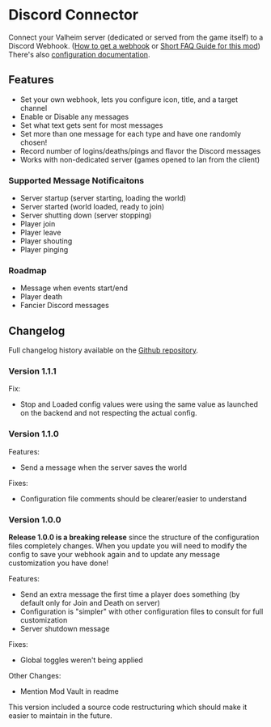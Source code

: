 # Discord Connector

Connect your Valheim server (dedicated or served from the game itself) to a Discord Webhook. 
([How to get a webhook](https://github.com/nwesterhausen/valheim-discordconnector/blob/main/Metadata/HowtoGuide.md#how-to-get-a-discord-webhook) or [Short FAQ Guide for this mod](https://github.com/nwesterhausen/valheim-discordconnector/blob/main/Metadata/HowtoGuide.md)) There's also [configuration documentation](https://github.com/nwesterhausen/valheim-discordconnector/blob/main/Metadata/ConfigurationDetails.md).

## Features

- Set your own webhook, lets you configure icon, title, and a target channel
- Enable or Disable any messages
- Set what text gets sent for most messages
- Set more than one message for each type and have one randomly chosen!
- Record number of logins/deaths/pings and flavor the Discord messages
- Works with non-dedicated server (games opened to lan from the client)

### Supported Message Notificaitons

- Server startup (server starting, loading the world)
- Server started (world loaded, ready to join)
- Server shutting down (server stopping)
- Player join
- Player leave
- Player shouting
- Player pinging

### Roadmap

- Message when events start/end
- Player death
- Fancier Discord messages

## Changelog

Full changelog history available on the
[Github repository](https://github.com/nwesterhausen/valheim-discordconnector/blob/main/Metadata/CHANGELOG.md).

### Version 1.1.1

Fix:

- Stop and Loaded config values were using the same value as launched on the backend and not respecting the actual config.

### Version 1.1.0

Features:

- Send a message when the server saves the world

Fixes:

- Configuration file comments should be clearer/easier to understand

### Version 1.0.0

**Release 1.0.0 is a breaking release** since the structure of the configuration files completely changes. When you update you will need to modify the config
to save your webhook again and to update any message customization you have done!

Features:

- Send an extra message the first time a player does something (by default only for Join and Death on server)
- Configuration is "simpler" with other configuration files to consult for full customization
- Server shutdown message

Fixes:

- Global toggles weren't being applied

Other Changes:

- Mention Mod Vault in readme

This version included a source code restructuring which should make it easier to maintain in the future.
